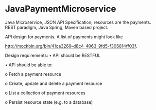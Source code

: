 # JavaPaymentMicroservice
Java Microservice, JSON API Specification, resources are the payments. REST paradigm, Java Spring, Maven based project.


API design for payments.
A list of payments might look like

http://mockbin.org/bin/41ca3269-d8c4-4063-9fd5-f306814ff03f.

Design requirements:
• API should be RESTFUL

• API should be able to:

o Fetch a payment resource

o Create, update and delete a payment resource

o List a collection of payment resources

o Persist resource state (e.g. to a database)

